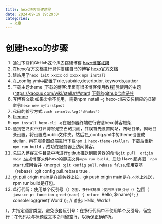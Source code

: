 ```yaml
---
title: hexo博客创建过程
date: 2024-09-19 19:29:04
categories: 
  - 文章
---
```

# 创建hexo的步骤

1. 通过下载和GitHub这个库去搭建博客
[hexo博客框架](https://github.com/theme-shoka-x/hexo-theme-shokaX?tab=readme-ov-file)
2. 在hexo官方文档进行具体搭建自己的博客
[hexo官方文档](https://hexo.io/zh-cn/docs/themes)
3. 建站用了`hexo init xxxxx` `cd xxxxx` `npm install`
4. 在_config.yml中配置了title,subtitle,description,keywords,author
5. 下载主题theme
[下载的博客:里面有很多博客使用教程]我使用的主题(https://xaoxuu.com/wiki/stellar/#start)
[下载的github仓库链接](https://github.com/xaoxuu/hexo-theme-stellar)
6. 写博客文章
    如果命令不能用，需要npm install -g hexo-cli来安装相应的框架
   命令`hexo new myfirstpost`
7. 代码的输写方式
`bash
console.log("dfadad")
`
1. [themne](https://hexo.io/themes/#responsive)
2. `npm install hexo-cli -g`在服务器终端进行安装hexo博客框架
3.  遇到在网页中打开博客是空白的页面，错误首先设置网站，网站目录，网站目录设置，将设置成public文件夹，然后在_config.yml中的theme设置成stellar，再在服务器终端进行下载`npm i hexo-theme-stellar`，下载后重新`npm run build` ，成功在服务器上访问博客。
4.  先进入博客文件目录中再进行github推送到服务器的命令`git pull  origin main` ,生成博客文件hexo的静态文件`npm run build`，启动 Hexo 服务器：`npm start`,使用合并（merge）:`git config pull.rebase false`,使用变基（rebase）:git config pull.rebase true`.
5.  git pull origin main是在服务器上拉，git push origin main是在本地上推送，npm run build是打包。
6.  单行代码：使用单个反引号（`）包围，多行代码块：使用三个反引号（`）包围（
`javascript
function greet(name) {
    return `Hello, ${name}!`;
}
console.log(greet('World'));
  // 输出: Hello, World!

），并指定语言类型，避免嵌套反引号：在多行代码中不使用单个反引号，留空行：在代码块与标题或文本之间留空行，以确保正确解析。
